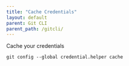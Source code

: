 ```yaml
---
title: "Cache Credentials"
layout: default
parent: Git CLI
parent_path: /gitcli/
---
```


Cache your credentials
```
git config --global credential.helper cache
```